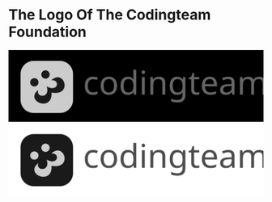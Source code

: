 # The Logo Of The Codingteam Foundation #

![](https://raw.githubusercontent.com/codingteam/logo/master/logo-solid-bright.svg)
![](https://raw.githubusercontent.com/codingteam/logo/master/logo-solid-dark.svg)
